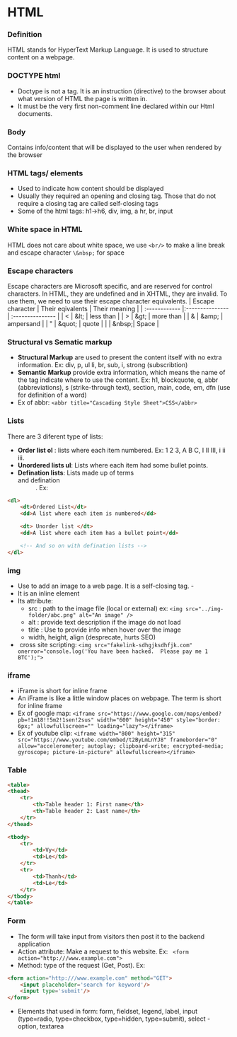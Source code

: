 # HTML

### Definition
HTML stands for HyperText Markup Language. It is used to structure content on a webpage.

### DOCTYPE html
- Doctype is not a tag. It is an instruction (directive) to the browser about what version of HTML the page is written in.
- It must be the very first non-comment line declared within our Html documents.

### Body
Contains info/content that will be displayed to the user when rendered by the browser

### HTML tags/ elements
- Used to indicate how content should be displayed
- Usually they required an opening and closing tag. Those that do not require a closing tag are called self-closing tags
- Some of the html tags: h1->h6, div, img, a hr, br, input

### White space in HTML
HTML does not care about white space, we use ```<br/>``` to make a line break and escape character ```\&nbsp;``` for space

### Escape characters
Escape characters are Microsoft specific, and are reserved for control characters. In HTML, they are undefined and in XHTML, they are invalid. To use them, we need to use their escape character equivalents.
| Escape character | Their eqivalents | Their meaning |
| :------------ |:--------------- | :--------------- | 
| < | \&lt; | less than |
| > | \&gt; | more than |
| & | \&amp; | ampersand |
| " | \&quot; | quote |
|   | \&nbsp;| Space |

### Structural vs Sematic markup
- **Structural Markup** are used to present the content itself with no extra information. Ex: div, p, ul li, br, sub, i, strong (subscribtion)
- **Semantic Markup** provide extra information, which means the name of the tag indicate where to use the content. Ex: h1, blockquote, q, abbr (abbreviations), s (strike-through text), section, main, code, em, dfn (use for definition of a word)
- Ex of abbr: ``` <abbr title="Cascading Style Sheet">CSS</abbr> ```

### Lists 
There are 3 diferent type of lists:
- **Order list ol** : lists where each item numbered. Ex: 1 2 3, A B C, I II III, i ii iii.
- **Unordered lists ul**: Lists where each item had some bullet points.
- **Defination lists**: Lists made up of terms <dt> and defination <dd>. Ex:
``` html
<dl>
	<dt>Ordered List</dt>
	<dd>A list where each item is numbered</dd>

	<dt> Unorder list </dt>
	<dd>A list where each item has a bullet point</dd>

	<!-- And so on with defination lists -->
</dl>
```
### img
- Use to add an image to a web page. It is a self-closing tag. - 
- It is an inline element
- Its attribute: 
	- src : path to the image file (local or external) ex: ```<img src="../img-folder/abc.png" alt="An image" /> ```
	- alt : provide text description if the image do not load
	- title : Use to provide info when hover over the image
	- width, height, align (desprecate, hurts SEO) 
- <img> cross site scripting: ```<img src="fakelink-sdhgjksdhfjk.com" onerror="console.log('You have been hacked.  Please pay me 1 BTC');">```

### iframe
- iFrame is short for inline frame
- An iFrame is like a little window places on webpage. The term is short for inline frame
- Ex of google map: ```<iframe src="https://www.google.com/maps/embed?pb=!1m18!!5m2!1sen!2sus" width="600" height="450" style="border: 6px;" allowfullscreen="" loading="lazy"></iframe>```
- Ex of youtube clip: ```<iframe width="800" height="315" src="https://www.youtube.com/embed/t2ByLmLnYJ8" frameborder="0" allow="accelerometer; autoplay; clipboard-write; encrypted-media; gyroscope; picture-in-picture" allowfullscreen></iframe>```

### Table
```html
<table>
<thead>
	<tr>
		<th>Table header 1: First name</th>
		<th>Table header 2: Last name</th>
	</tr>
</thead>

<tbody>
	<tr>
		<td>Vy</td>
		<td>Le</td>
	</tr>
	<tr>
		<td>Thanh</td>
		<td>Le</td>
	</tr>
</tbody>
</table>
```
### Form
- The form will take input from visitors then post it to the backend application
- Action attribute: Make a request to this website. Ex: ``` <form action="http:///www.example.com">```
- Method: type of the request (Get, Post). Ex: 
``` html
<form action="http:///www.example.com" method="GET">
	<input placeholder='search for keyword'/> 
	<input type='submit'/>
</form>
```
- Elements that used in form: form, fieldset, legend, label, input (type=radio, type=checkbox, type=hidden, type=submit), select - option, textarea 
